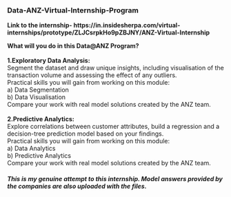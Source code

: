 <h3>Data-ANZ-Virtual-Internship-Program</h3>
<p><b>Link to the internship- https://in.insidesherpa.com/virtual-internships/prototype/ZLJCsrpkHo9pZBJNY/ANZ-Virtual-Internship </p>
<p>What will you do in this Data@ANZ Program?<br><br></b>
<b>1.Exploratory Data Analysis: </b> <br>Segment the dataset and draw unique insights, including visualisation of the transaction volume and assessing the effect of any outliers.<br>
Practical skills you will gain from working on this module:<br>
a) Data Segmentation<br> b) Data Visualisation<br>
Compare your work with real model solutions created by the ANZ team.<br><br>
<b>2.Predictive Analytics: </b> <br>Explore correlations between customer attributes, build a regression and a decision-tree prediction model based on your findings.<br>
Practical skills you will gain from working on this module:<br>
a) Data Analytics<br>b) Predictive Analytics<br>
Compare your work with real model solutions created by the ANZ team.</p>
<h5> This is my genuine attempt to this internship. Model answers provided by the companies are also uploaded with the files.</h5>
